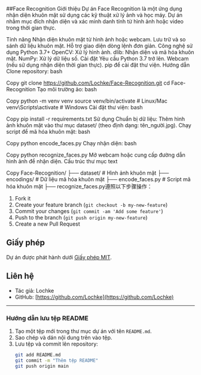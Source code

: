 ##Face Recognition
Giới thiệu
Dự án Face Recognition là một ứng dụng nhận diện khuôn mặt sử dụng các kỹ thuật xử lý ảnh và học máy. Dự án nhằm mục đích nhận diện và xác minh danh tính từ hình ảnh hoặc video trong thời gian thực.

Tính năng
Nhận diện khuôn mặt từ hình ảnh hoặc webcam.
Lưu trữ và so sánh dữ liệu khuôn mặt.
Hỗ trợ giao diện dòng lệnh đơn giản.
Công nghệ sử dụng
Python 3.7+
OpenCV: Xử lý hình ảnh.
dlib: Nhận diện và mã hóa khuôn mặt.
NumPy: Xử lý dữ liệu số.
Cài đặt
Yêu cầu
Python 3.7 trở lên.
Webcam (nếu sử dụng nhận diện thời gian thực).
pip để cài đặt thư viện.
Hướng dẫn
Clone repository:
bash

Copy
git clone https://github.com/Lochke/Face-Recognition.git
cd Face-Recognition
Tạo môi trường ảo:
bash

Copy
python -m venv venv
source venv/bin/activate  # Linux/Mac
venv\Scripts\activate     # Windows
Cài đặt thư viện:
bash

Copy
pip install -r requirements.txt
Sử dụng
Chuẩn bị dữ liệu:
Thêm hình ảnh khuôn mặt vào thư mục dataset/ (theo định dạng: tên_người.jpg).
Chạy script để mã hóa khuôn mặt:
bash

Copy
python encode_faces.py
Chạy nhận diện:
bash

Copy
python recognize_faces.py
Mở webcam hoặc cung cấp đường dẫn hình ảnh để nhận diện.
Cấu trúc thư mục
text

Copy
Face-Recognition/
├── dataset/                # Hình ảnh khuôn mặt
├── encodings/              # Dữ liệu mã hóa khuôn mặt
├── encode_faces.py        # Script mã hóa khuôn mặt
├── recognize_faces.py遵照以下步骤操作：

1. Fork it
2. Create your feature branch (`git checkout -b my-new-feature`)
3. Commit your changes (`git commit -am 'Add some feature'`)
4. Push to the branch (`git push origin my-new-feature`)
5. Create a new Pull Request

## Giấy phép

Dự án được phát hành dưới [Giấy phép MIT](LICENSE).

## Liên hệ

- Tác giả: Lochke
- GitHub: [https://github.com/Lochke](https://github.com/Lochke)

---

### Hướng dẫn lưu tệp README
1. Tạo một tệp mới trong thư mục dự án với tên `README.md`.
2. Sao chép và dán nội dung trên vào tệp.
3. Lưu tệp và commit lên repository:
   ```bash
   git add README.md
   git commit -m "Thêm tệp README"
   git push origin main
